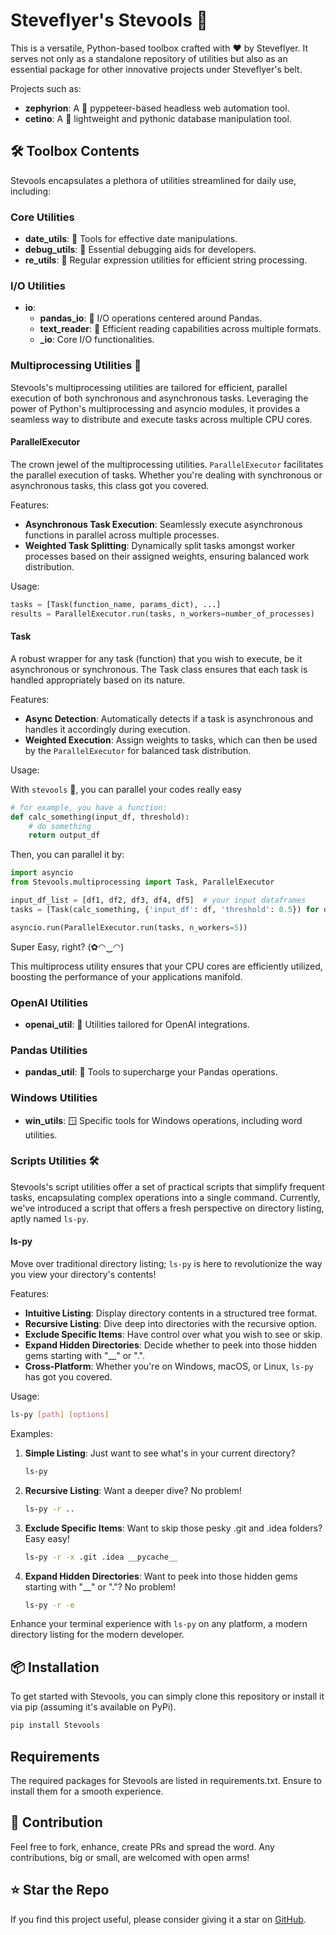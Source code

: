 # Steveflyer's Stevools 💎

This is a versatile, Python-based toolbox crafted with ❤️ by Steveflyer. It serves not only as a standalone repository of utilities but also as an essential package for other innovative projects under Steveflyer's belt.

Projects such as:
- **zephyrion**: A 🚀 pyppeteer-based headless web automation tool.
- **cetino**: A 🎈 lightweight and pythonic database manipulation tool.

## 🛠 Toolbox Contents

Stevools encapsulates a plethora of utilities streamlined for daily use, including:

### Core Utilities
- **date_utils**: 📅 Tools for effective date manipulations.
- **debug_utils**: 🐛 Essential debugging aids for developers.
- **re_utils**: 🧵 Regular expression utilities for efficient string processing.

### I/O Utilities
- **io**:
  - **pandas_io**: 🐼 I/O operations centered around Pandas.
  - **text_reader**: 📖 Efficient reading capabilities across multiple formats.
  - **_io**: Core I/O functionalities.

### Multiprocessing Utilities 🚀

Stevools's multiprocessing utilities are tailored for efficient, parallel execution of both synchronous and asynchronous tasks. Leveraging the power of Python's multiprocessing and asyncio modules, it provides a seamless way to distribute and execute tasks across multiple CPU cores.

#### ParallelExecutor

The crown jewel of the multiprocessing utilities. `ParallelExecutor` facilitates the parallel execution of tasks. Whether you're dealing with synchronous or asynchronous tasks, this class got you covered.

Features:
- **Asynchronous Task Execution**: Seamlessly execute asynchronous functions in parallel across multiple processes.
- **Weighted Task Splitting**: Dynamically split tasks amongst worker processes based on their assigned weights, ensuring balanced work distribution.

Usage:
```python
tasks = [Task(function_name, params_dict), ...]
results = ParallelExecutor.run(tasks, n_workers=number_of_processes)
```

#### Task
A robust wrapper for any task (function) that you wish to execute, be it asynchronous or synchronous. The Task class ensures that each task is handled appropriately based on its nature.

Features:
- **Async Detection**: Automatically detects if a task is asynchronous and handles it accordingly during execution.
- **Weighted Execution**: Assign weights to tasks, which can then be used by the `ParallelExecutor` for balanced task distribution.

Usage:

With `stevools` 🚀, you can parallel your codes really easy
```python
# for example, you have a function:
def calc_something(input_df, threshold):
    # do something
    return output_df
```

Then, you can parallel it by:
```python
import asyncio
from Stevools.multiprocessing import Task, ParallelExecutor

input_df_list = [df1, df2, df3, df4, df5]  # your input dataframes
tasks = [Task(calc_something, {'input_df': df, 'threshold': 0.5}) for df in input_df_list]

asyncio.run(ParallelExecutor.run(tasks, n_workers=5))
```

Super Easy, right? (✿◠‿◠)

This multiprocess utility ensures that your CPU cores are efficiently utilized, boosting the performance of your applications manifold.

### OpenAI Utilities
- **openai_util**: 🤖 Utilities tailored for OpenAI integrations.

### Pandas Utilities
- **pandas_util**: 🐼 Tools to supercharge your Pandas operations.

### Windows Utilities
- **win_utils**: 🪟 Specific tools for Windows operations, including word utilities.

### Scripts Utilities 🛠️

Stevools's script utilities offer a set of practical scripts that simplify frequent tasks, encapsulating complex operations into a single command. Currently, we've introduced a script that offers a fresh perspective on directory listing, aptly named `ls-py`.

#### ls-py

Move over traditional directory listing; `ls-py` is here to revolutionize the way you view your directory's contents!

Features:
- **Intuitive Listing**: Display directory contents in a structured tree format.
- **Recursive Listing**: Dive deep into directories with the recursive option.
- **Exclude Specific Items**: Have control over what you wish to see or skip.
- **Expand Hidden Directories**: Decide whether to peek into those hidden gems starting with "__" or ".".
- **Cross-Platform**: Whether you're on Windows, macOS, or Linux, `ls-py` has got you covered.

Usage:
```bash
ls-py [path] [options]
```

Examples:

1. **Simple Listing**: Just want to see what's in your current directory?
    ```bash
    ls-py
    ```
2. **Recursive Listing**: Want a deeper dive? No problem!
    ```bash
    ls-py -r ..
    ```
3. **Exclude Specific Items**: Want to skip those pesky .git and .idea folders? Easy easy!
    ```bash
    ls-py -r -x .git .idea __pycache__
    ```
4. **Expand Hidden Directories**: Want to peek into those hidden gems starting with "__" or "."? No problem!
    ```bash
    ls-py -r -e
    ```
Enhance your terminal experience with `ls-py` on any platform, a modern directory listing for the modern developer.

## 📦 Installation

To get started with Stevools, you can simply clone this repository or install it via pip (assuming it's available on PyPi).

```bash
pip install Stevools
```

## Requirements

The required packages for Stevools are listed in requirements.txt. Ensure to install them for a smooth experience.

## 🤝 Contribution

Feel free to fork, enhance, create PRs and spread the word. Any contributions, big or small, are welcomed with open arms!

## ⭐ Star the Repo 
If you find this project useful, please consider giving it a star on [GitHub](https://github.com/stevieflyer/stevools).